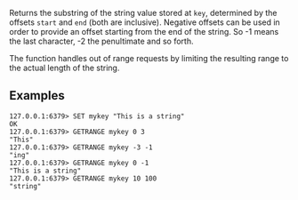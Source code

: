 Returns the substring of the string value stored at `key`, determined by the
offsets `start` and `end` (both are inclusive).
Negative offsets can be used in order to provide an offset starting from the end
of the string.
So -1 means the last character, -2 the penultimate and so forth.

The function handles out of range requests by limiting the resulting range to
the actual length of the string.

## Examples

```valkey-cli
127.0.0.1:6379> SET mykey "This is a string"
OK
127.0.0.1:6379> GETRANGE mykey 0 3
"This"
127.0.0.1:6379> GETRANGE mykey -3 -1
"ing"
127.0.0.1:6379> GETRANGE mykey 0 -1
"This is a string"
127.0.0.1:6379> GETRANGE mykey 10 100
"string"
```
